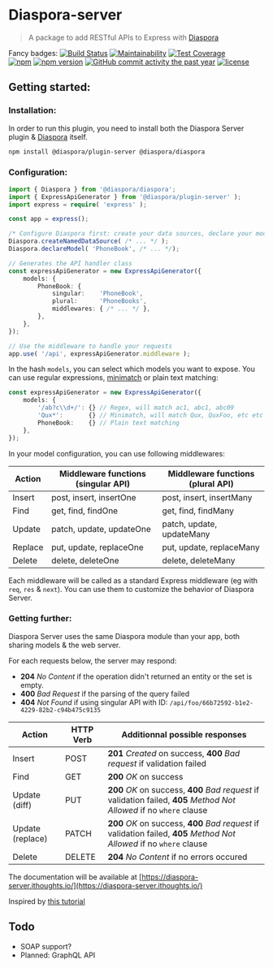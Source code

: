 # Diaspora-server

> A package to add RESTful APIs to Express with [Diaspora](https://www.npmjs.com/package/diaspora)

Fancy badges:
[![Build Status](https://travis-ci.org/diaspora-orm/plugin-server.svg?branch=master)](https://travis-ci.org/diaspora-orm/plugin-server)
[![Maintainability](https://api.codeclimate.com/v1/badges/733743517275d5b31c83/maintainability)](https://codeclimate.com/github/diaspora-orm/plugin-server/maintainability)
[![Test Coverage](https://api.codeclimate.com/v1/badges/733743517275d5b31c83/test_coverage)](https://codeclimate.com/github/diaspora-orm/plugin-server/test_coverage)  
[![npm](https://img.shields.io/npm/dm/diaspora-orm/plugin-server.svg)](https://npmjs.org/package/@diaspora/plugin-server)
[![npm version](https://badge.fury.io/js/%40diaspora%2Fplugin-server.svg)](https://npmjs.org/package/@diaspora/plugin-server)
[![GitHub commit activity the past year](https://img.shields.io/github/commit-activity/y/diaspora-orm/plugin-server.svg)](https://github.com/diaspora-orm/plugin-server)
[![license](https://img.shields.io/github/license/diaspora/plugin-server.svg)](https://github.com/diaspora-orm/plugin-server)

## Getting started:

### Installation:

In order to run this plugin, you need to install both the Diaspora Server plugin & [Diaspora](https://www.npmjs.com/package/@diaspora/diaspora) itself.

```bash
npm install @diaspora/plugin-server @diaspora/diaspora
```

### Configuration:

```ts
import { Diaspora } from '@diaspora/diaspora';
import { ExpressApiGenerator } from '@diaspora/plugin-server' );
import express = require( 'express' );

const app = express();

/* Configure Diaspora first: create your data sources, declare your models, etc... */
Diaspora.createNamedDataSource( /* ... */ );
Diaspora.declareModel( 'PhoneBook', /* ... */);

// Generates the API handler class
const expressApiGenerator = new ExpressApiGenerator({
	models: {
		PhoneBook: {
			singular:    'PhoneBook',
			plural:      'PhoneBooks',
			middlewares: { /* ... */ },
		},
	},
});

// Use the middleware to handle your requests
app.use( '/api', expressApiGenerator.middleware );
```

In the hash `models`, you can select which models you want to expose. You can use regular expressions, [minimatch](https://www.npmjs.com/package/minimatch) or plain text matching:

```ts
const expressApiGenerator = new ExpressApiGenerator({
	models: {
		'/ab?c\\d+/': {} // Regex, will match ac1, abc1, abc09
		'Qux*':       {} // Minimatch, will match Qux, QuxFoo, etc etc
		PhoneBook:    {} // Plain text matching
	},
});
```

In your model configuration, you can use following middlewares:

| Action  | Middleware functions (singular API) | Middleware functions (plural API) |
|---------|-------------------------------------|-----------------------------------|
| Insert  | post, insert, insertOne             | post, insert, insertMany          |
| Find    | get, find, findOne                  | get, find, findMany               |
| Update  | patch, update, updateOne            | patch, update, updateMany         |
| Replace | put, update, replaceOne             | put, update, replaceMany          |
| Delete  | delete, deleteOne                   | delete, deleteMany                |

Each middleware will be called as a standard Express middleware (eg with `req`, `res` & `next`). You can use them to customize the behavior of Diaspora Server.

### Getting further:

Diaspora Server uses the same Diaspora module than your app, both sharing models & the web server.

For each requests below, the server may respond:

* **204** *No Content* if the operation didn't returned an entity or the set is empty.
* **400** *Bad Request* if the parsing of the query failed
* **404** *Not Found* if using singular API with ID: `/api/foo/66b72592-b1e2-4229-82b2-c94b475c9135`

| Action | HTTP Verb | Additionnal possible responses |
|------------------|-----------|------------------------------------------------------------------------------------------------------------------------|
| Insert | POST | **201** *Created* on success, **400** *Bad request* if validation failed |
| Find | GET | **200** *OK* on success |
| Update (diff) | PUT | **200** *OK* on success, **400** *Bad request* if validation failed, **405** *Method Not Allowed* if no `where` clause |
| Update (replace) | PATCH | **200** *OK* on success, **400** *Bad request* if validation failed, **405** *Method Not Allowed* if no `where` clause |
| Delete | DELETE | **204** *No Content* if no errors occured |

The documentation will be available at [https://diaspora-server.ithoughts.io/](https://diaspora-server.ithoughts.io/)

Inspired by [this tutorial](http://www.restapitutorial.com/lessons/httpmethods.html)

## Todo

* SOAP support?
* Planned: GraphQL API
